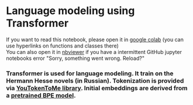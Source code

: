 # Language modeling using Transformer

If you want to read this notebook, please open it in [google colab](https://colab.research.google.com/notebooks/intro.ipynb#recent=true) (you can use hyperlinks on functions and classes there)  
You can also open it in [nbviewer](https://nbviewer.jupyter.org) if you have a intermittent GitHub jupyter notebooks error "Sorry, something went wrong. Reload?"

### Transformer is used for language modeling. It train on the Hermann Hesse novels (in Russian). Tokenization is provided via [YouTokenToMe library](https://pypi.org/project/youtokentome/). Initial embeddings are derived from a [pretrained BPE model](https://pytorchnlp.readthedocs.io/en/latest/source/torchnlp.word_to_vector.html#torchnlp.word_to_vector.BPEmb).
